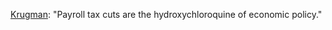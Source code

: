 <a href="https://twitter.com/paulkrugman/status/1292418243332919296">Krugman</a>: "Payroll tax cuts are the hydroxychloroquine of economic policy."
